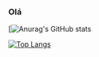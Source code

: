 ### Olá

[![Anurag's GitHub stats](https://github-readme-stats.vercel.app/api?username=otaviomota&show_icons=true&theme=algolia)

[![Top Langs](https://github-readme-stats.vercel.app/api/top-langs/?username=otaviomota&theme=algolia)](https://github.com/anuraghazra/github-readme-stats)

<!--
**otaviomota/otaviomota** is a ✨ _special_ ✨ repository because its `README.md` (this file) appears on your GitHub profile.

Here are some ideas to get you started:

- 🔭 I’m currently working on ...
- 🌱 I’m currently learning ...
- 👯 I’m looking to collaborate on ...
- 🤔 I’m looking for help with ...
- 💬 Ask me about ...
- 📫 How to reach me: ...
- 😄 Pronouns: ...
- ⚡ Fun fact: ...
-->
